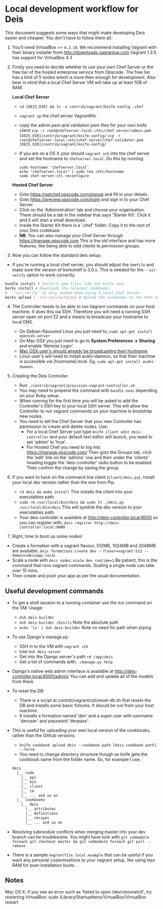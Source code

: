 Local development workflow for Deis
================================================================

This document suggests some ways that might make developing Deis easier and cheaper. You don't have to follow
them all.

1. You'll need VirtualBox >= `4.2.18`. We recommend installing Vagrant with their binary installer from http://downloads.vagrantup.com
Vagrant 1.3.5 has support for VirtualBox 4.3

2. Firstly you need to decide whether to use your own Chef Server or the free tier of the hosted enterprise
service from Opscode. The free tier has a limit of 5 nodes which is more then enough for development. Also
bear in mind that a local Chef Server VM will take up at least 1GB of RAM.

    **Local Chef Server**
    * `cd [DEIS_DIR] && ln -s contrib/vagrant/knife-config .chef`
    * `vagrant up` the chef server Vagrantfile.
    * copy the admin.pem and validation.pem files for your own knife client
    `scp -r root@chefserver.local:/etc/chef-server/admin.pem [DEIS_DIR]/contrib/vagrant/knife-config/`
    `scp -r root@chefserver.local:/etc/chef-server/chef-validator.pem [DEIS_DIR]/contrib/vagrant/knife-config/`
    * If you are on a OS X your should `vagrant ssh` into the chef server and set the hostname to `chefserver.local`.
      Do this by running:
      
      ```
      sudo hostname 'chefserver.local'
      echo "chefserver.local" | sudo tee /etc/hostname
      sudo chef-server-ctl reconfigure
      ```

    **Hosted Chef Server**
    * Goto https://getchef.opscode.com/signup and fill in your details.
    * Goto https://preview.opscode.com/login and sign in to your Chef Server.
    * Click on the 'Administration' tab and choose your organisation. There should be a tab in the sidebar that says
    'Starter Kit'. Click it and it will start a small download.
    * Inside the Starter Kit there is a '.chef' folder. Copy it to the root of your Deis codebase.
    * **NB**: You can also manage your Chef Server through https://manage.opscode.com This is the old
    interface and has more features, like being able to add clients to permission groups.

3. Now you can follow the standard deis setup:
  * If you're running a local chef server, you should adjust the `Gemfile` and make sure the version of berkshelf is 3.0.x. This is needed for the `--ssl-verify` option to work correctly.
  ```bash
  bundle install # Installs gem files like the knife tool
  berks install # Downloads the relevant cookbooks
  # '--ssl-verify' is only needed when using a local Chef Server
  berks upload [--ssl-verify=false] # Upload the cookbooks to the Chef Server
  ```

4. The Controller needs to be able to run Vagrant commands on your host machine. It does this via SSH. Therefore
you will need a running SSH server open on port 22 and a means to broadcast your hostname to local DNS.
    * On Debian-flavoured Linux you just need to;
    `sudo apt-get install openssh-server`
    * On Mac OSX you just need to go to **System Preferences -> Sharing** and enable 'Remote Login'.
    * [Mac OSX user's should already be broadcasting their hostname](http://support.apple.com/kb/ht3473).
    * Linux user's will need to install avahi-daemon, so that their machine is accessible via
    [hostname].local. Eg; `sudo apt-get install avahi-daemon`.

5. Creating the Deis Controller.
    * Run `./contrib/vagrant/provision-vagrant-controller.sh`
    * You may need to prepend the command with `bundle exec` depending on your Ruby setup.
    * When running for the first time you will be asked to add the Controller's SSH key to your local SSH server.
    This will allow the Controller to run vagrant commands on your machine to bootstrap new nodes.
    * You need to tell the Chef Server that your new Controller has permission to create
    and delete nodes. Use:
      * For a local Chef Server just type `knife client edit deis-controller` and your default text
      editor will launch, you need to set 'admin' to 'true'.
      * For Hosted Chef you need to log into https://manage.opscode.com/ Then goto the Groups tab,
      click the 'edit' link on the 'admins' row and then under the 'clients' heading toggle the
      'deis-controller' radio button to be enabled. Then confirm the change by saving the group.

6. If you want to hack on the command line client (`client/deis.py`), install your local dev version rather than
the one from Pip.
    * `cd deis && make install` This installs the client into your executables path.
    * `sudo rm /usr/local/bin/deis && sudo ln ./deis.py /usr/local/bin/deis` This will symlink the dev version to your executables path.
    * Your deis controller is available at http://deis-controller.local:8000 so you can register with;
    `deis register http://deis-controller.local:8000`

7. Right, time to boot up some nodes!
  * Create a formation with a vagrant flavour, 512MB, 1024MB and 2048MB are available.
  `deis formations:create dev --flavor=vagrant-512 --domain=deisapp.local`
  * Scale a node with `deis nodes:scale dev runtime=1` Be patient, this is the command that runs vagrant commands. Scaling a single node
  can take over 15 mins.
  * Then create and push your app as per the usual documentation.

## Useful development commands
* To get a shell session to a running container use the `dsh` command on the VM. Usage:
  * `dsh deis-builder`
  * `dsh deis-builder /bin/ls` Note the absolute path
  * `echo 'ls' | dsh deis-builder` Note no need for path when piping

* To use Django's manage.py:
  * SSH in to the VM with `vagrant ssh`
  * Use `dsh deis-server`
  * Get into the Django server's path `cd /app/deis`
  * Get a list of commands with; `./manage.py help`

* Django's native web admin interface is available at http://deis-controller.local:8000/admin/
You can add and update all of the models from there.

* To reset the DB:
  * There is a script at contrib/vagrant/util/reset-db.sh that resets the DB and installs some basic fixtures.
  It should be run from your host machine.
  * It installs a formation named 'dev' and a super user with username 'devuser' and password 'devpass'.

* This is useful for uploading your own local version of the cookbooks, rather than the Github versions:
  * `knife cookbook upload deis --cookbook-path [deis-cookbook path] --force`
  * You need to change directory structure though as knife gets the cookbook name from the folder name. So, for example I use;

  ```bash
  deis
    |__ code
      |__ api
      |__ bin
      |__ client
      |__ cm
      |__ ... and so on
    |__ cookbooks
      |__ deis
        |__ attributes
        |__ definitions
        |__ recipes
        |__ ... and so on
  ```

* Resolving submodule conflicts when merging master into your dev branch can be troublesome.
You might have luck with `git submodule foreach git checkout master && git submodule foreach git pull --rebase`

* There is a sample `Vagrantfile.local.example` that can be useful if you want any personal customisations
to your vagrant setup, like using less RAM for post-installation boots.

Notes
-----

Mac OS X: if you see an error such as
'failed to open /dev/vboxnetctl', try restarting VirtualBox:
sudo /Library/StartupItems/VirtualBox/VirtualBox restart
